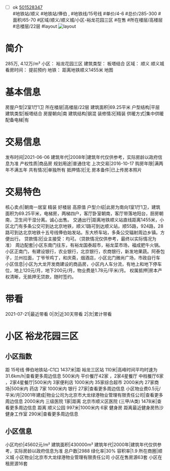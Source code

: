 - [ ] ok [501528347](https://bj.5i5j.com/ershoufang/501528347.html)  
 #地铁站/顺义 #地铁站/俸伯 ,  #地铁线/15号线
#单价/4-6 #总价/285-300 #面积/65-70   #区域/顺义/顺义城/小区-裕龙花园三区 #在售 #所在楼层/高楼层 #总楼层/22层 #layout 
![layout](http://image2a.5i5j.com/bdir/layout/0e9a3b52f3484844b7e90a58d33d3c48.jpg_P5.jpg) 
# 简介 
 285万,  4.12万/m² 
小区： 裕龙花园三区
建筑类型： 板塔结合
区域： 顺义 顺义城
看房时间： 提前预约
地铁： 距离地铁顺义1455米 地图
# 基本信息 
 房屋户型|2室1厅1卫
所在楼层|高楼层/22层
建筑面积|69.25平米
户型结构|平层
建筑类型|板塔结合
房屋朝向|南
建筑结构|钢混
装修情况|精装
供暖方式|集中供暖
配备电梯|有
# 交易信息 
 发布时间|2021-06-06
建筑年代|2008年|建筑年代仅供参考，实际房龄以政府信息为准
产权性质|商品房
规划用途|普通住宅
上次交易|2016-10-17
购房年限|满两年不满五年
共有情况|单独所有
抵押情况|无
房本备件|已上传房本照片
# 交易特色 
 核心卖点|朝南一居室 精装 好楼层 高原值
户型介绍|此房为南向1室1厅1卫，建筑面积为69.25平米，电梯房，两梯四户，客厅卧室朝南，客厅带落地阳台，厨房朝南，卫生间干湿分离。诚心出售。
交通出行|距离地铁顺义站直线距离1455米，小区北门有多条公交可到达北京地铁，顺义1路可到达顺义站，顺55路，924路，28路可到达北京地铁十五号线俸伯始发站。东大桥车站，多条公交辐射周边乡镇。方便出行。
贷款情况|业主接受：均可。（贷款情况仅供参考，最终以实际情况为准）
周边配套|小区东南门往东，有裕龙国泰超市，裕龙菜市场，福成肥牛火锅。小区正南门，有建设银行，农业银行，北京银行，农商银行，新发地果蔬。阿泰包子，兰州拉面，丁爷爷鸡丁，和庆斋，烟酒店，小区北门微尚广场，市政自行车
小区信息|小区为大龙开发商建设的商品房，小区内人车分流，有地上和地下停车位，地上120元/月，地下200元/月，物业费是1.78元/平米/月。
权属抵押|房本产权清晰，无抵押无贷款，随时签约。
# 带看 
 2021-07-21|最近带看	 0|次|近30天带看	 2|次|累计带看
# 小区 裕龙花园三区
## 小区指数 
 距 15号线 俸伯地铁站-C1口 1437米|距 裕龙三区站 110米|高峰时间平均时速为31.6km/h|查看更多周边信息
500米内 平价餐厅42家 ，2家4星餐厅
中档餐厅6家 ，2家4星餐厅|500米内 3家便利店
1000米内 35家综合超市
2000米内 27家商场|500米内 药店 7家
1000米内 银行 27家|查看更多周边信息
小区物业费0.5元/平米/月|2001年建成|物业公司为北京市大龙绿港物业管理有限责任公司|查看更多周边信息
2000米内 三级医院 1家|距离 北京市顺义区医院 (三甲/A类) 1478米|查看更多周边信息
距离 顺义公园 997米|1000米内 6家 健身房
距离最近健身房热沙健身工作室 290米|查看更多周边信息
## 小区信息 
 小区均价|45602元/m²
建筑面积|430000m²
建筑年代|2000年|建筑年代仅供参考，实际房龄以政府信息为准
总户数|2988
绿化率|30%
容积率|1.9
所在商圈|顺义城
小区物业|北京市大龙绿港物业管理有限责任公司
小区在售房源63套
小区在租房源16套
